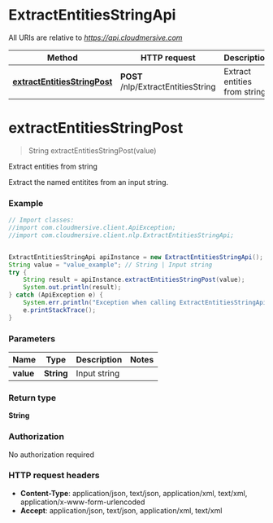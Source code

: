 # ExtractEntitiesStringApi

All URIs are relative to *https://api.cloudmersive.com*

Method | HTTP request | Description
------------- | ------------- | -------------
[**extractEntitiesStringPost**](ExtractEntitiesStringApi.md#extractEntitiesStringPost) | **POST** /nlp/ExtractEntitiesString | Extract entities from string


<a name="extractEntitiesStringPost"></a>
# **extractEntitiesStringPost**
> String extractEntitiesStringPost(value)

Extract entities from string

Extract the named entitites from an input string.

### Example
```java
// Import classes:
//import com.cloudmersive.client.ApiException;
//import com.cloudmersive.client.nlp.ExtractEntitiesStringApi;


ExtractEntitiesStringApi apiInstance = new ExtractEntitiesStringApi();
String value = "value_example"; // String | Input string
try {
    String result = apiInstance.extractEntitiesStringPost(value);
    System.out.println(result);
} catch (ApiException e) {
    System.err.println("Exception when calling ExtractEntitiesStringApi#extractEntitiesStringPost");
    e.printStackTrace();
}
```

### Parameters

Name | Type | Description  | Notes
------------- | ------------- | ------------- | -------------
 **value** | **String**| Input string |

### Return type

**String**

### Authorization

No authorization required

### HTTP request headers

 - **Content-Type**: application/json, text/json, application/xml, text/xml, application/x-www-form-urlencoded
 - **Accept**: application/json, text/json, application/xml, text/xml

